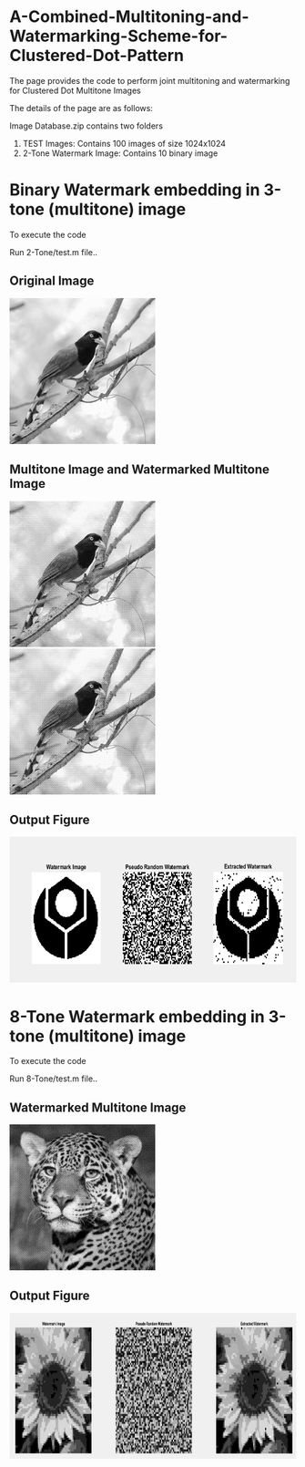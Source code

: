 # A-Combined-Multitoning-and-Watermarking-Scheme-for-Clustered-Dot-Pattern


The page provides the code to perform joint multitoning and watermarking for Clustered Dot Multitone Images

The details of the page are as follows:

Image Database.zip contains two folders

1) TEST Images: Contains 100 images of size 1024x1024
2) 2-Tone Watermark Image: Contains 10 binary image 
 

# Binary Watermark embedding in 3-tone (multitone) image
To execute the code 

Run 2-Tone/test.m file.. 

## Original Image

<img src="2-Tone/1 (94).JPEG" class="img-responsive" alt="" width="256" height="256"> </div>

## Multitone Image and Watermarked Multitone Image
<img src="2-Tone/Watermarked Image.png" class="img-responsive" alt="" width="256" height="256"> </div> <img src="2-Tone/Multitone Image.png" class="img-responsive" alt="" width="256" height="256"> </div> 

## Output Figure
<img src="2-Tone/WM.jpg" class="img-responsive" alt="" width="700" height="256"> </div>


# 8-Tone Watermark embedding in 3-tone (multitone) image
To execute the code 

Run 8-Tone/test.m file.. 

## Watermarked Multitone Image
<img src="8-Tone/3WM8T.png" class="img-responsive" alt="" width="256" height="256"> </div>


## Output Figure
<img src="8-Tone/WM.jpg" class="img-responsive" alt="" width="700" height="256"> </div>






 
 
 
 
